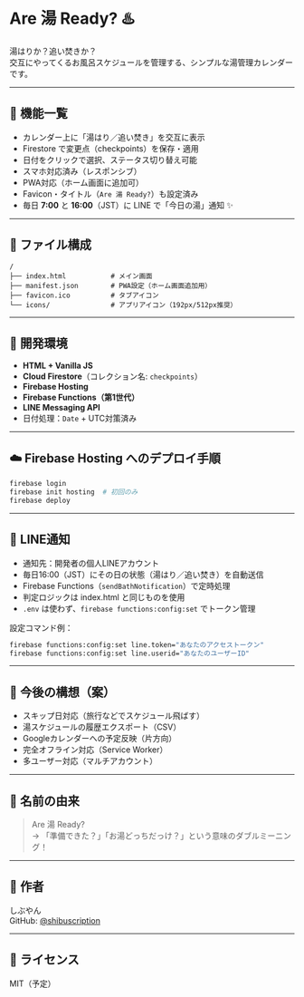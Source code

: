 # Are 湯 Ready? ♨️

湯はりか？追い焚きか？  
交互にやってくるお風呂スケジュールを管理する、シンプルな湯管理カレンダーです。

---

## 🧼 機能一覧

- カレンダー上に「湯はり／追い焚き」を交互に表示
- Firestore で変更点（checkpoints）を保存・適用
- 日付をクリックで選択、ステータス切り替え可能
- スマホ対応済み（レスポンシブ）
- PWA対応（ホーム画面に追加可）
- Favicon・タイトル（`Are 湯 Ready?`）も設定済み
- 毎日 **7:00** と **16:00**（JST）に LINE で「今日の湯」通知 ✨

---

## 📁 ファイル構成

```
/
├── index.html           # メイン画面
├── manifest.json        # PWA設定（ホーム画面追加用）
├── favicon.ico          # タブアイコン
└── icons/               # アプリアイコン（192px/512px推奨）
```

---

## 🔧 開発環境

- **HTML + Vanilla JS**
- **Cloud Firestore**（コレクション名: `checkpoints`）
- **Firebase Hosting**
- **Firebase Functions（第1世代）**
- **LINE Messaging API**
- 日付処理：`Date` + UTC対策済み

---

## ☁️ Firebase Hosting へのデプロイ手順

```bash
firebase login
firebase init hosting  # 初回のみ
firebase deploy
```

---

## 🔔 LINE通知

- 通知先：開発者の個人LINEアカウント
- 毎日16:00（JST）にその日の状態（湯はり／追い焚き）を自動送信
- Firebase Functions（`sendBathNotification`）で定時処理
- 判定ロジックは index.html と同じものを使用
- `.env` は使わず、`firebase functions:config:set` でトークン管理

設定コマンド例：

```bash
firebase functions:config:set line.token="あなたのアクセストークン"
firebase functions:config:set line.userid="あなたのユーザーID"
```

---

## 📅 今後の構想（案）

- スキップ日対応（旅行などでスケジュール飛ばす）
- 湯スケジュールの履歴エクスポート（CSV）
- Googleカレンダーへの予定反映（片方向）
- 完全オフライン対応（Service Worker）
- 多ユーザー対応（マルチアカウント）

---

## 🧠 名前の由来

> Are 湯 Ready?  
> → 「準備できた？」「お湯どっちだっけ？」という意味のダブルミーニング！

---

## 🧼 作者

しぶやん  
GitHub: [@shibuscription](https://github.com/shibuscription)

---

## 🪪 ライセンス

MIT（予定）